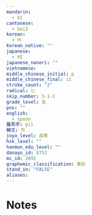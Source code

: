 ```yaml
---
mandarin:
  - bǐ
cantonese:
  - bei3
korean:
  - 비
korean_native: ""
japanese:
  - HI
japanese_nanori: ""
vietnamese:
middle_chinese_initial: p
middle_chinese_final: iɪ
stroke_count: "2"
radical: 匕
skip_number: 3-1-1
grade_level: 名
pos: ""
english:
  - spoon
羅馬字: pii
韓文: 픠
joyo_level: 高等
hsk_level: ""
hanmun_edu_level: ""
danayo_id: 8752
mc_id: 2091
graphemic_classification: 象形
stand_in: "FALSE"
aliases:
---
```


# Notes
